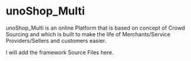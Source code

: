 # unoShop_Multi
unoShop_Multi is an online Platform that is based on concept of Crowd Sourcing and which is built to make the life of Merchants/Service Providers/Sellers and customers easier.

I will add the framework Source Files here.
